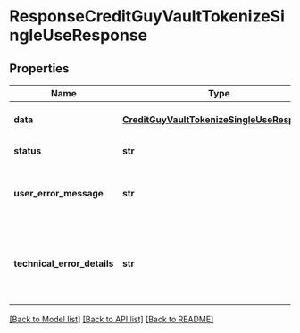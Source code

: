 # ResponseCreditGuyVaultTokenizeSingleUseResponse

## Properties
Name | Type | Description | Notes
------------ | ------------- | ------------- | -------------
**data** | [**CreditGuyVaultTokenizeSingleUseResponse**](CreditGuyVaultTokenizeSingleUseResponse.md) | API specific response data | [optional] 
**status** | **str** | Response status | [optional] 
**user_error_message** | **str** | Error message, in a user readable format | [optional] 
**technical_error_details** | **str** | Technical error details, let us know if you received this. | [optional] 

[[Back to Model list]](../README.md#documentation-for-models) [[Back to API list]](../README.md#documentation-for-api-endpoints) [[Back to README]](../README.md)


